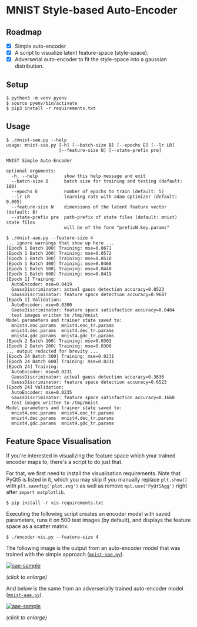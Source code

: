 # MNIST Style-based Auto-Encoder

## Roadmap

- [x] Simple auto-encoder
- [x] A script to visualize latent feature-space (style-space).
- [x] Adverserial auto-encoder to fit the style-space into a gaussian distribution.

## Setup

```
$ python3 -m venv pyenv
$ source pyenv/bin/activate
$ pip3 install -r requirements.txt
```

## Usage

```
$ ./mnist-sae.py --help
usage: mnist-sae.py [-h] [--batch-size B] [--epochs E] [--lr LR]
                    [--feature-size N] [--state-prefix pre]

MNIST Simple Auto-Encoder

optional arguments:
  -h, --help          show this help message and exit
  --batch-size B      batch size for training and testing (default: 100)
  --epochs E          number of epochs to train (default: 5)
  --lr LR             learning rate with adam optimizer (default: 0.005)
  --feature-size N    dimensions of the latent feature vector (default: 8)
  --state-prefix pre  path-prefix of state files (default: mnist) state files
                      will be of the form "prefixN.key.params"
```

```
$ ./mnist-aae.py --feature-size 4
... ignore warnings that show up here ...
[Epoch 1 Batch 100] Training: mse=0.0671
[Epoch 1 Batch 200] Training: mse=0.0572
[Epoch 1 Batch 300] Training: mse=0.0510
[Epoch 1 Batch 400] Training: mse=0.0468
[Epoch 1 Batch 500] Training: mse=0.0440
[Epoch 1 Batch 600] Training: mse=0.0419
[Epoch 1] Training:
  AutoEncoder: mse=0.0419
  GaussDiscriminator: actual gauss detection accuracy=0.8523
  GaussDiscriminator: feature space detection accuracy=0.9687
[Epoch 1] Validation:
  AutoEncoder: mse=0.0300
  GaussDiscriminator: feature space satisfaction accuracy=0.0484
  test images written to /tmp/mnist
Model parameters and trainer state saved to:
  mnist4.enc.params  mnist4.enc_tr.params
  mnist4.dec.params  mnist4.dec_tr.params
  mnist4.gdc.params  mnist4.gdc_tr.params
[Epoch 2 Batch 100] Training: mse=0.0303
[Epoch 2 Batch 200] Training: mse=0.0300
... output redacted for brevity ...
[Epoch 24 Batch 500] Training: mse=0.0231
[Epoch 24 Batch 600] Training: mse=0.0231
[Epoch 24] Training:
  AutoEncoder: mse=0.0231
  GaussDiscriminator: actual gauss detection accuracy=0.3636
  GaussDiscriminator: feature space detection accuracy=0.6523
[Epoch 24] Validation:
  AutoEncoder: mse=0.0235
  GaussDiscriminator: feature space satisfaction accuracy=0.1660
  test images written to /tmp/mnist
Model parameters and trainer state saved to:
  mnist4.enc.params  mnist4.enc_tr.params
  mnist4.dec.params  mnist4.dec_tr.params
  mnist4.gdc.params  mnist4.gdc_tr.params
```

## Feature Space Visualisation

If you're interested in visualizing the feature space which your trained
encoder maps to, there's a script to do just that.

For that, we first need to install the visualisation requirements. Note that
PyQt5 is listed in it, which you may skip if you manually replace `plt.show()`
with `plt.savefig('plot.svg')` as well as remove `mpl.use('PyQt5Agg')` right
after `import matplotlib`.

```
$ pip install -r vis-requirements.txt
```

Executing the following script creates an encoder model with saved parameters,
runs it on 500 test images (by default), and displays the feature space as a
scatter matrix.

```
$ ./encoder-vis.py --feature-size 4
```

The following image is the output from an auto-encoder model that was trained
with the simple approach ([`mnist-sae.py`](./mnist-sae.py)).

[![sae-sample](https://i.imgur.com/fBaF6tcl.png)](https://i.imgur.com/fBaF6tc.png)

_(click to enlarge)_

And below is the same from an adverserially trained auto-encoder model
([`mnist-aae.py`](./mnist-aae.py)).

[![aae-sample](https://i.imgur.com/pI3iQyBl.png)](https://i.imgur.com/pI3iQyB.png)

_(click to enlarge)_
